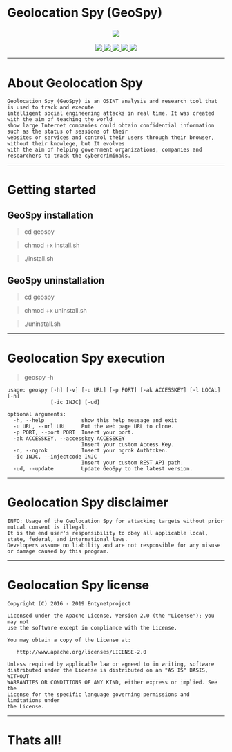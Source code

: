 # Geolocation Spy (GeoSpy)

<h3 align="center"><img src="https://user-images.githubusercontent.com/54115104/65831192-89cc2880-e2bf-11e9-936c-792dcf56407c.png"></h3>
<p align="center">
  <a href="http://entynetproject.simplesite.com/">
    <img src="https://img.shields.io/badge/entynetproject-Ivan%20Nikolsky-blue.svg">
  </a> 
  <a href="https://github.com/entynetproject/geospy/releases">
    <img src="https://img.shields.io/github/release/entynetproject/geospy.svg">
  </a>
  <a href="https://github.com/entynetproject/geospy/issues?q=is%3Aissue+is%3Aclosed">
      <img src="https://img.shields.io/github/issues/entynetproject/geospy.svg">
  </a>
  <a href="https://github.com/entynetproject/geospy/wiki">
      <img src="https://img.shields.io/badge/wiki%20-geospy-lightgrey.svg">
 </a>
  <a href="https://twitter.com/entynetproject">
    <img src="https://img.shields.io/badge/twitter-entynetproject-blue.svg">
 </a>
</p>

***

# About Geolocation Spy

    Geolocation Spy (GeoSpy) is an OSINT analysis and research tool that is used to track and execute 
    intelligent social engineering attacks in real time. It was created with the aim of teaching the world 
    show large Internet companies could obtain confidential information such as the status of sessions of their 
    websites or services and control their users through their browser, without their knowlege, but It evolves 
    with the aim of helping government organizations, companies and researchers to track the cybercriminals.

***

# Getting started

## GeoSpy installation

> cd geospy

> chmod +x install.sh

> ./install.sh

## GeoSpy uninstallation

> cd geospy

> chmod +x uninstall.sh

> ./uninstall.sh

***

# Geolocation Spy execution

> geospy -h

```
usage: geospy [-h] [-v] [-u URL] [-p PORT] [-ak ACCESSKEY] [-l LOCAL] [-n] 
              [-ic INJC] [-ud]

optional arguments:
  -h, --help            show this help message and exit
  -u URL, --url URL     Put the web page URL to clone.
  -p PORT, --port PORT  Insert your port.
  -ak ACCESSKEY, --accesskey ACCESSKEY
                        Insert your custom Access Key.
  -n, --ngrok           Insert your ngrok Authtoken.
  -ic INJC, --injectcode INJC
                        Insert your custom REST API path.
  -ud, --update         Update GeoSpy to the latest version.
```

***

# Geolocation Spy disclaimer

    INFO: Usage of the Geolocation Spy for attacking targets without prior mutual consent is illegal. 
    It is the end user's responsibility to obey all applicable local, state, federal, and international laws. 
    Developers assume no liability and are not responsible for any misuse or damage caused by this program.

***

# Geolocation Spy license

    Copyright (C) 2016 - 2019 Entynetproject

    Licensed under the Apache License, Version 2.0 (the "License"); you may not
    use the software except in compliance with the License.

    You may obtain a copy of the License at:

       http://www.apache.org/licenses/LICENSE-2.0

    Unless required by applicable law or agreed to in writing, software
    distributed under the License is distributed on an "AS IS" BASIS, WITHOUT
    WARRANTIES OR CONDITIONS OF ANY KIND, either express or implied. See the
    License for the specific language governing permissions and limitations under
    the License.

***

# Thats all!
